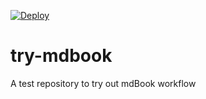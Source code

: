 [![Deploy](https://github.com/gyk4j/try-mdbook/actions/workflows/deploy.yml/badge.svg)](https://github.com/gyk4j/try-mdbook/actions/workflows/deploy.yml)

# try-mdbook
A test repository to try out mdBook workflow
